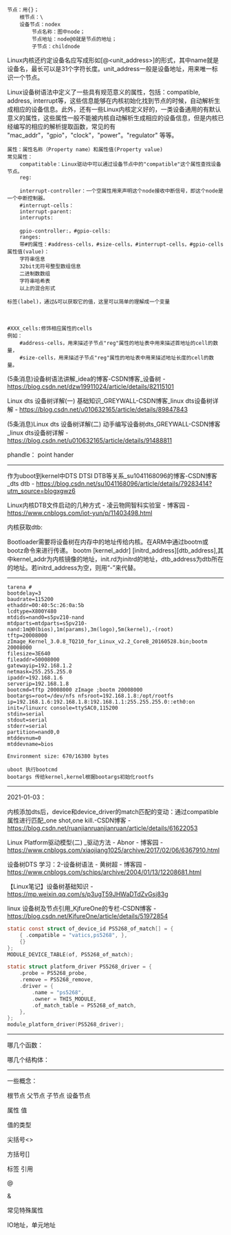 ```
节点：用{}；
	根节点：\
	设备节点：nodex
		节点名称：图中node；
		节点地址：node@0就是节点的地址；
		子节点：childnode
```

Linux内核还约定设备名应写成形如<name>[@<unit_address>]的形式，其中name就是设备名，最长可以是31个字符长度。unit_address一般是设备地址，用来唯一标识一个节点。

Linux设备树语法中定义了一些具有规范意义的属性，包括：compatible, address, interrupt等，这些信息能够在内核初始化找到节点的时候，自动解析生成相应的设备信息。此外，还有一些Linux内核定义好的，一类设备通用的有默认意义的属性，这些属性一般不能被内核自动解析生成相应的设备信息，但是内核已经编写的相应的解析提取函数，常见的有 "mac_addr"，"gpio"，"clock"，"power"。"regulator" 等等。

```
属性：属性名称（Property name）和属性值(Property value)
常见属性：
	compatitable：Linux驱动中可以通过设备节点中的"compatible"这个属性查找设备节点。
	reg:
	
	interrupt-controller：一个空属性用来声明这个node接收中断信号，即这个node是一个中断控制器。
	#interrupt-cells：
	interrupt-parent:
	interrupts:
	
	gpio-controller:，#gpio-cells:
	ranges:
	带#的属性：#address-cells，#size-cells，#interrupt-cells，#gpio-cells
属性值(value)：
    字符串信息
    32bit无符号整型数组信息
    二进制数数组
    字符串哈希表
    以上的混合形式
```



```
标签(label)，通过&可以获取它的值，这里可以简单的理解成一个变量
```

​	

```
#XXX_cells:修饰相应属性的cells
例如： 
	#address-cells，用来描述子节点"reg"属性的地址表中用来描述首地址的cell的数量，
	#size-cells，用来描述子节点"reg"属性的地址表中用来描述地址长度的cell的数量。
```



(5条消息)设备树语法讲解_idea的博客-CSDN博客_设备树 - https://blog.csdn.net/dzw19911024/article/details/82115101

Linux dts 设备树详解(一) 基础知识_GREYWALL-CSDN博客_linux dts设备树详解 - https://blog.csdn.net/u010632165/article/details/89847843

(5条消息)Linux dts 设备树详解(二) 动手编写设备树dts_GREYWALL-CSDN博客_linux dts设备树详解 - https://blog.csdn.net/u010632165/article/details/91488811

phandle： point hander



----

作为uboot到kernel中DTS DTSI DTB等关系_su1041168096的博客-CSDN博客_dts dtb - https://blog.csdn.net/su1041168096/article/details/79283414?utm_source=blogxgwz6

Linux内核DTB文件启动的几种方式 - 凌云物网智科实验室 - 博客园 - https://www.cnblogs.com/iot-yun/p/11403498.html

内核获取dtb:

Bootloader需要将设备树在内存中的地址传给内核。在ARM中通过bootm或bootz命令来进行传递。
bootm [kernel_addr] [initrd_address][dtb_address],其中kernel_addr为内核镜像的地址，init.rd为initrd的地址，dtb_address为dtb所在的地址。若initrd_address为空，则用“-”来代替。

----

```
tarena # 
bootdelay=3
baudrate=115200
ethaddr=00:40:5c:26:0a:5b
lcdtype=X800Y480
mtdids=nand0=s5pv210-nand
mtdparts=mtdparts=s5pv210-nand:1m@0(bios),1m(params),3m(logo),5m(kernel),-(root)
tftp=20008000 zImage_Kernel_3.0.8_TQ210_for_Linux_v2.2_CoreB_20160528.bin;bootm 20008000
filesize=3E640
fileaddr=50008000
gatewayip=192.168.1.2
netmask=255.255.255.0
ipaddr=192.168.1.6
serverip=192.168.1.8
bootcmd=tftp 20008000 zImage ;bootm 20008000
bootargs=root=/dev/nfs nfsroot=192.168.1.8:/opt/rootfs ip=192.168.1.6:192.168.1.8:192.168.1.1:255.255.255.0::eth0:on init=/linuxrc console=ttySAC0,115200
stdin=serial
stdout=serial
stderr=serial
partition=nand0,0
mtddevnum=0
mtddevname=bios

Environment size: 670/16380 bytes
```

```
uboot 执行bootcmd
bootargs 传给kernel,kernel根据bootargs初始化rootfs
```

-----

2021-01-03：

内核添加dts后，device和device_driver的match匹配的变动：通过compatible属性进行匹配_one shot,one kill.-CSDN博客 - https://blog.csdn.net/ruanjianruanjianruan/article/details/61622053

Linux Platform驱动模型(二) _驱动方法 - Abnor - 博客园 - https://www.cnblogs.com/xiaojiang1025/archive/2017/02/06/6367910.html

设备树DTS 学习：2-设备树语法 - 黄树超 - 博客园 - https://www.cnblogs.com/schips/archive/2004/01/13/12208681.html

【Linux笔记】设备树基础知识 - https://mp.weixin.qq.com/s/p3ugT59JHWaDTdZvGsj83g

linux 设备树及节点引用_KjfureOne的专栏-CSDN博客 - https://blog.csdn.net/KjfureOne/article/details/51972854

```C
static const struct of_device_id PS5268_of_match[] = {
	{ .compatible = "vatics,ps5268", },
	{}
};
MODULE_DEVICE_TABLE(of, PS5268_of_match);

static struct platform_driver PS5268_driver = {
	.probe = PS5268_probe,
	.remove = PS5268_remove,
	.driver = {
		.name = "ps5268",
		.owner = THIS_MODULE,
		.of_match_table = PS5268_of_match,
	},
};
module_platform_driver(PS5268_driver);
```

---

哪几个函数：

哪几个结构体：

---

一些概念：

根节点 父节点 子节点 设备节点



属性 值

值的类型

尖括号<>

方括号[]

标签 引用

@

&

常见特殊属性

IO地址，单元地址

